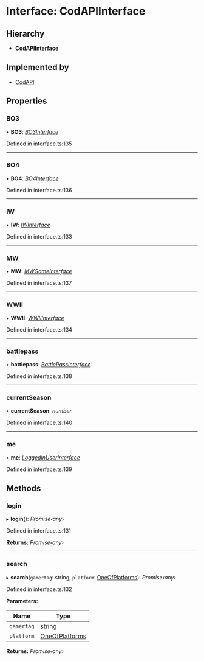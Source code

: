 # Interface: CodAPIInterface

## Hierarchy

* **CodAPIInterface**

## Implemented by

* [CodAPI](../classes/_index_.codapi.md)

## Properties

###  BO3

• **BO3**: *[BO3Interface](_interface_.codapi.bo3interface.md)*

Defined in interface.ts:135

___

###  BO4

• **BO4**: *[BO4Interface](_interface_.codapi.bo4interface.md)*

Defined in interface.ts:136

___

###  IW

• **IW**: *[IWInterface](_interface_.codapi.iwinterface.md)*

Defined in interface.ts:133

___

###  MW

• **MW**: *[MWGameInterface](_interface_.codapi.mwgameinterface.md)*

Defined in interface.ts:137

___

###  WWII

• **WWII**: *[WWIIInterface](_interface_.codapi.wwiiinterface.md)*

Defined in interface.ts:134

___

###  battlepass

• **battlepass**: *[BattlePassInterface](_interface_.codapi.battlepassinterface.md)*

Defined in interface.ts:138

___

###  currentSeason

• **currentSeason**: *number*

Defined in interface.ts:140

___

###  me

• **me**: *[LoggedInUserInterface](_interface_.codapi.loggedinuserinterface.md)*

Defined in interface.ts:139

## Methods

###  login

▸ **login**(): *Promise‹any›*

Defined in interface.ts:131

**Returns:** *Promise‹any›*

___

###  search

▸ **search**(`gamertag`: string, `platform`: [OneOfPlatforms](../modules/_interface_.codapi.md#oneofplatforms)): *Promise‹any›*

Defined in interface.ts:132

**Parameters:**

Name | Type |
------ | ------ |
`gamertag` | string |
`platform` | [OneOfPlatforms](../modules/_interface_.codapi.md#oneofplatforms) |

**Returns:** *Promise‹any›*
